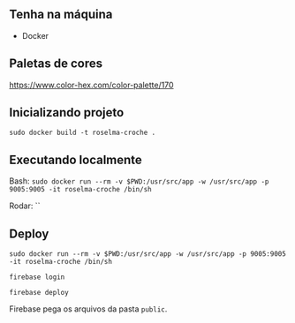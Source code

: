 ## Tenha na máquina

- Docker

## Paletas de cores

https://www.color-hex.com/color-palette/170

## Inicializando projeto

`sudo docker build -t roselma-croche .`

## Executando localmente

Bash: `sudo docker run --rm -v $PWD:/usr/src/app -w /usr/src/app -p 9005:9005 -it roselma-croche /bin/sh`

Rodar: ``

## Deploy

`sudo docker run --rm -v $PWD:/usr/src/app -w /usr/src/app -p 9005:9005 -it roselma-croche /bin/sh`

`firebase login`

`firebase deploy`

Firebase pega os arquivos da pasta `public`.